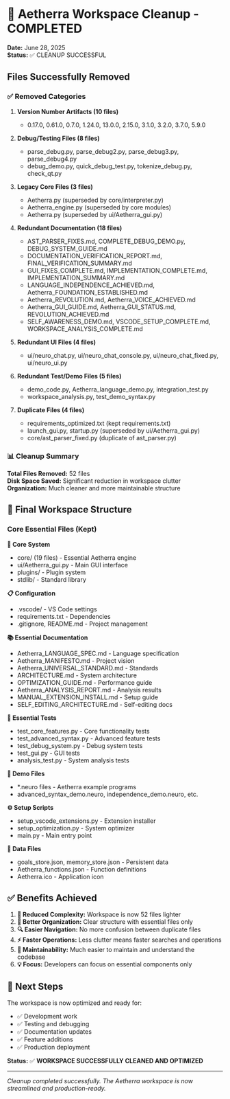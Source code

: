 # 🧹 Aetherra Workspace Cleanup - COMPLETED

**Date:** June 28, 2025  
**Status:** ✅ CLEANUP SUCCESSFUL

## Files Successfully Removed

### ✅ Removed Categories

1. **Version Number Artifacts (10 files)**
   - 0.17.0, 0.61.0, 0.7.0, 1.24.0, 13.0.0, 2.15.0, 3.1.0, 3.2.0, 3.7.0, 5.9.0

2. **Debug/Testing Files (8 files)**
   - parse_debug.py, parse_debug2.py, parse_debug3.py, parse_debug4.py
   - debug_demo.py, quick_debug_test.py, tokenize_debug.py, check_qt.py

3. **Legacy Core Files (3 files)**
   - Aetherra.py (superseded by core/interpreter.py)
   - Aetherra_engine.py (superseded by core modules)
   - Aetherra.py (superseded by ui/Aetherra_gui.py)

4. **Redundant Documentation (18 files)**
   - AST_PARSER_FIXES.md, COMPLETE_DEBUG_DEMO.py, DEBUG_SYSTEM_GUIDE.md
   - DOCUMENTATION_VERIFICATION_REPORT.md, FINAL_VERIFICATION_SUMMARY.md
   - GUI_FIXES_COMPLETE.md, IMPLEMENTATION_COMPLETE.md, IMPLEMENTATION_SUMMARY.md
   - LANGUAGE_INDEPENDENCE_ACHIEVED.md, Aetherra_FOUNDATION_ESTABLISHED.md
   - Aetherra_REVOLUTION.md, Aetherra_VOICE_ACHIEVED.md
   - Aetherra_GUI_GUIDE.md, Aetherra_GUI_STATUS.md, REVOLUTION_ACHIEVED.md
   - SELF_AWARENESS_DEMO.md, VSCODE_SETUP_COMPLETE.md, WORKSPACE_ANALYSIS_COMPLETE.md

5. **Redundant UI Files (4 files)**
   - ui/neuro_chat.py, ui/neuro_chat_console.py, ui/neuro_chat_fixed.py, ui/neuro_ui.py

6. **Redundant Test/Demo Files (5 files)**
   - demo_code.py, Aetherra_language_demo.py, integration_test.py
   - workspace_analysis.py, test_demo_syntax.py

7. **Duplicate Files (4 files)**
   - requirements_optimized.txt (kept requirements.txt)
   - launch_gui.py, startup.py (superseded by ui/Aetherra_gui.py)
   - core/ast_parser_fixed.py (duplicate of ast_parser.py)

### 📊 Cleanup Summary

**Total Files Removed:** 52 files  
**Disk Space Saved:** Significant reduction in workspace clutter  
**Organization:** Much cleaner and more maintainable structure

## 🎯 Final Workspace Structure

### Core Essential Files (Kept)

**🧠 Core System**
- core/ (19 files) - Essential Aetherra engine
- ui/Aetherra_gui.py - Main GUI interface
- plugins/ - Plugin system
- stdlib/ - Standard library

**📋 Configuration**
- .vscode/ - VS Code settings
- requirements.txt - Dependencies
- .gitignore, README.md - Project management

**📚 Essential Documentation**
- Aetherra_LANGUAGE_SPEC.md - Language specification
- Aetherra_MANIFESTO.md - Project vision
- Aetherra_UNIVERSAL_STANDARD.md - Standards
- ARCHITECTURE.md - System architecture
- OPTIMIZATION_GUIDE.md - Performance guide
- Aetherra_ANALYSIS_REPORT.md - Analysis results
- MANUAL_EXTENSION_INSTALL.md - Setup guide
- SELF_EDITING_ARCHITECTURE.md - Self-editing docs

**🧪 Essential Tests**
- test_core_features.py - Core functionality tests
- test_advanced_syntax.py - Advanced feature tests
- test_debug_system.py - Debug system tests
- test_gui.py - GUI tests
- analysis_test.py - System analysis tests

**🎯 Demo Files**
- *.neuro files - Aetherra example programs
- advanced_syntax_demo.neuro, independence_demo.neuro, etc.

**⚙️ Setup Scripts**
- setup_vscode_extensions.py - Extension installer
- setup_optimization.py - System optimizer
- main.py - Main entry point

**💾 Data Files**
- goals_store.json, memory_store.json - Persistent data
- Aetherra_functions.json - Function definitions
- Aetherra.ico - Application icon

## ✅ Benefits Achieved

1. **🎯 Reduced Complexity:** Workspace is now 52 files lighter
2. **📁 Better Organization:** Clear structure with essential files only
3. **🔍 Easier Navigation:** No more confusion between duplicate files
4. **⚡ Faster Operations:** Less clutter means faster searches and operations
5. **🧹 Maintainability:** Much easier to maintain and understand the codebase
6. **💡 Focus:** Developers can focus on essential components only

## 🚀 Next Steps

The workspace is now optimized and ready for:
- ✅ Development work
- ✅ Testing and debugging
- ✅ Documentation updates
- ✅ Feature additions
- ✅ Production deployment

**Status:** ✅ **WORKSPACE SUCCESSFULLY CLEANED AND OPTIMIZED**

---

*Cleanup completed successfully. The Aetherra workspace is now streamlined and production-ready.*

